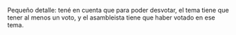 Pequeño detalle: tené en cuenta que para poder desvotar, el tema tiene que tener al menos un voto, y el asambleista tiene que haber votado en ese tema. 